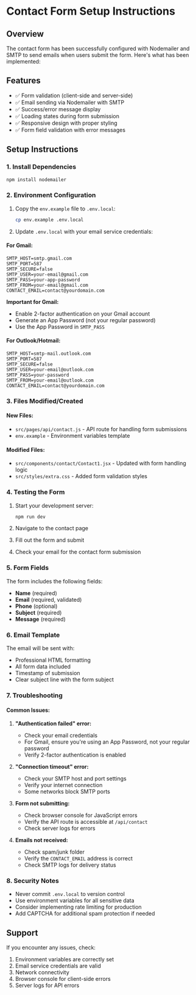 # Contact Form Setup Instructions

## Overview
The contact form has been successfully configured with Nodemailer and SMTP to send emails when users submit the form. Here's what has been implemented:

## Features
- ✅ Form validation (client-side and server-side)
- ✅ Email sending via Nodemailer with SMTP
- ✅ Success/error message display
- ✅ Loading states during form submission
- ✅ Responsive design with proper styling
- ✅ Form field validation with error messages

## Setup Instructions

### 1. Install Dependencies
```bash
npm install nodemailer
```

### 2. Environment Configuration
1. Copy the `env.example` file to `.env.local`:
   ```bash
   cp env.example .env.local
   ```

2. Update `.env.local` with your email service credentials:

#### For Gmail:
```env
SMTP_HOST=smtp.gmail.com
SMTP_PORT=587
SMTP_SECURE=false
SMTP_USER=your-email@gmail.com
SMTP_PASS=your-app-password
SMTP_FROM=your-email@gmail.com
CONTACT_EMAIL=contact@yourdomain.com
```

**Important for Gmail:**
- Enable 2-factor authentication on your Gmail account
- Generate an App Password (not your regular password)
- Use the App Password in `SMTP_PASS`

#### For Outlook/Hotmail:
```env
SMTP_HOST=smtp-mail.outlook.com
SMTP_PORT=587
SMTP_SECURE=false
SMTP_USER=your-email@outlook.com
SMTP_PASS=your-password
SMTP_FROM=your-email@outlook.com
CONTACT_EMAIL=contact@yourdomain.com
```

### 3. Files Modified/Created

#### New Files:
- `src/pages/api/contact.js` - API route for handling form submissions
- `env.example` - Environment variables template

#### Modified Files:
- `src/components/contact/Contact1.jsx` - Updated with form handling logic
- `src/styles/extra.css` - Added form validation styles

### 4. Testing the Form

1. Start your development server:
   ```bash
   npm run dev
   ```

2. Navigate to the contact page
3. Fill out the form and submit
4. Check your email for the contact form submission

### 5. Form Fields

The form includes the following fields:
- **Name** (required)
- **Email** (required, validated)
- **Phone** (optional)
- **Subject** (required)
- **Message** (required)

### 6. Email Template

The email will be sent with:
- Professional HTML formatting
- All form data included
- Timestamp of submission
- Clear subject line with the form subject

### 7. Troubleshooting

#### Common Issues:

1. **"Authentication failed" error:**
   - Check your email credentials
   - For Gmail, ensure you're using an App Password, not your regular password
   - Verify 2-factor authentication is enabled

2. **"Connection timeout" error:**
   - Check your SMTP host and port settings
   - Verify your internet connection
   - Some networks block SMTP ports

3. **Form not submitting:**
   - Check browser console for JavaScript errors
   - Verify the API route is accessible at `/api/contact`
   - Check server logs for errors

4. **Emails not received:**
   - Check spam/junk folder
   - Verify the `CONTACT_EMAIL` address is correct
   - Check SMTP logs for delivery status

### 8. Security Notes

- Never commit `.env.local` to version control
- Use environment variables for all sensitive data
- Consider implementing rate limiting for production
- Add CAPTCHA for additional spam protection if needed

## Support

If you encounter any issues, check:
1. Environment variables are correctly set
2. Email service credentials are valid
3. Network connectivity
4. Browser console for client-side errors
5. Server logs for API errors
